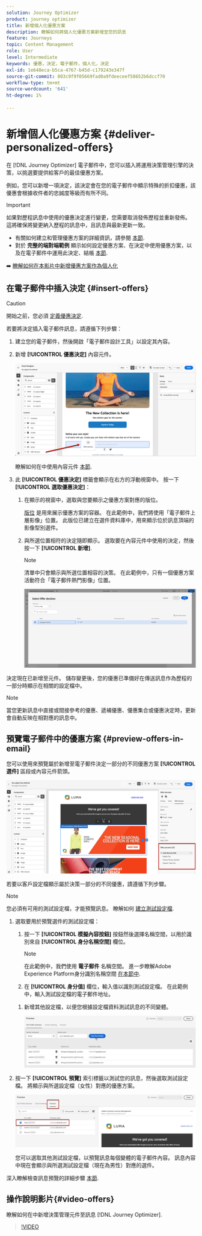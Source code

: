 ```yaml
---
solution: Journey Optimizer
product: journey optimizer
title: 新增個人化優惠方案
description: 瞭解如何將個人化優惠方案新增至您的訊息
feature: Journeys
topic: Content Management
role: User
level: Intermediate
keywords: 優惠，決定，電子郵件，個人化，決定
exl-id: 1e648eca-b5ca-4767-b45d-c179243e347f
source-git-commit: 803c9f9f05669fad0a9fdeeceef58652b6dccf70
workflow-type: tm+mt
source-wordcount: '641'
ht-degree: 1%

---
```


# 新增個人化優惠方案 {#deliver-personalized-offers}

在 [!DNL Journey Optimizer] 電子郵件中，您可以插入將運用決策管理引擎的決策，以挑選要提供給客戶的最佳優惠方案。

例如，您可以新增一項決定，該決定會在您的電子郵件中顯示特殊的折扣優惠，該優惠會根據收件者的忠誠度等級而有所不同。

>[!IMPORTANT]
>
>如果對歷程訊息中使用的優惠決定進行變更，您需要取消發佈歷程並重新發佈。  這將確保將變更納入歷程的訊息中，且訊息與最新更新一致。

* 有關如何建立和管理優惠方案的詳細資訊，請參閱 [本節](../offers/get-started/starting-offer-decisioning.md).
* 對於 **完整的端對端範例** 顯示如何設定優惠方案、在決定中使用優惠方案，以及在電子郵件中運用此決定、結帳 [本節](../offers/offers-e2e.md#insert-decision-in-email).

➡️ [瞭解如何在本影片中新增優惠方案作為個人化](#video-offers)

## 在電子郵件中插入決定 {#insert-offers}

>[!CAUTION]
>
>開始之前，您必須 [定義優惠決定](../offers/offer-activities/create-offer-activities.md).

若要將決定插入電子郵件訊息，請遵循下列步驟：

1. 建立您的電子郵件，然後開啟「電子郵件設計工具」以設定其內容。

1. 新增 **[!UICONTROL 優惠決定]** 內容元件。

   ![](assets/deliver-offer-component.png)

   瞭解如何在中使用內容元件 [本節](content-components.md).

1. 此 **[!UICONTROL 優惠決定]** 標籤會顯示在右方的浮動視窗中。 按一下 **[!UICONTROL 選取優惠決定]**：

   1. 在顯示的視窗中，選取與您要顯示之優惠方案對應的版位。

      [版位](../offers/offer-library/creating-placements.md) 是用來展示優惠方案的容器。 在此範例中，我們將使用「電子郵件上層影像」位置。 此版位已建立在選件資料庫中，用來顯示位於訊息頂端的影像型別選件。

   1. 與所選位置相符的決定隨即顯示。 選取要在內容元件中使用的決定，然後按一下 **[!UICONTROL 新增]**.

      >[!NOTE]
      >
      >清單中只會顯示與所選位置相容的決策。 在此範例中，只有一個優惠方案活動符合「電子郵件熱門影像」位置。

      ![](assets/deliver-offer-placement.png)

決定現在已新增至元件。 儲存變更後，您的優惠已準備好在傳送訊息作為歷程的一部分時顯示在相關的設定檔中。

>[!NOTE]
>
>當您更新訊息中直接或間接參考的優惠、遞補優惠、優惠集合或優惠決定時，更新會自動反映在相對應的訊息中。

## 預覽電子郵件中的優惠方案 {#preview-offers-in-email}

您可以使用來預覽屬於新增至電子郵件決定一部分的不同優惠方案 **[!UICONTROL 選件]** 區段或內容元件箭頭。

![](assets/deliver-offer-preview.png)

若要以客戶設定檔顯示屬於決策一部分的不同優惠，請遵循下列步驟。

>[!NOTE]
>
>您必須有可用的測試設定檔，才能預覽訊息。 瞭解如何 [建立測試設定檔](../segment/creating-test-profiles.md).

1. 選取要用於預覽選件的測試設定檔：

   1. 按一下 **[!UICONTROL 模擬內容按鈕]** 按鈕然後選擇名稱空間，以用於識別來自 **[!UICONTROL 身分名稱空間]** 欄位。

      >[!NOTE]
      >
      >在此範例中，我們使用 **電子郵件** 名稱空間。 進一步瞭解Adobe Experience Platform身分識別名稱空間 [在本節中](../segment/get-started-identity.md).

   1. 在 **[!UICONTROL 身分值]** 欄位，輸入值以識別測試設定檔。 在此範例中，輸入測試設定檔的電子郵件地址。

   <!--For example enter smith@adobe.com and click the **[!UICONTROL Add profile]** button.-->

   1. 新增其他設定檔，以便您根據設定檔資料測試訊息的不同變體。

      ![](assets/deliver-offer-test-profiles.png)


1. 按一下 **[!UICONTROL 預覽]** 索引標籤以測試您的訊息，然後選取測試設定檔。 將顯示與所選設定檔（女性）對應的優惠方案。

   ![](assets/deliver-offer-test-profile-female-preview.png)

   您可以選取其他測試設定檔，以預覽訊息每個變體的電子郵件內容。 訊息內容中現在會顯示與所選測試設定檔（現在為男性）對應的選件。

深入瞭解檢查訊息預覽的詳細步驟 [本節](#preview-your-messages).

## 操作說明影片{#video-offers}

瞭解如何在中新增決策管理元件至訊息 [!DNL Journey Optimizer].

>[!VIDEO](https://video.tv.adobe.com/v/334088?quality=12)
